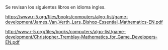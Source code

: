 Se revisan los siguientes libros en idioma ingles.

https://www.r-5.org/files/books/computers/algo-list/game-development/James_Van_Verth_Lars_Bishop-Essential_Mathematics-EN.pdf

http://www.r-5.org/files/books/computers/algo-list/game-development/Christopher_Tremblay-Mathematics_for_Game_Developers-EN.pdf
